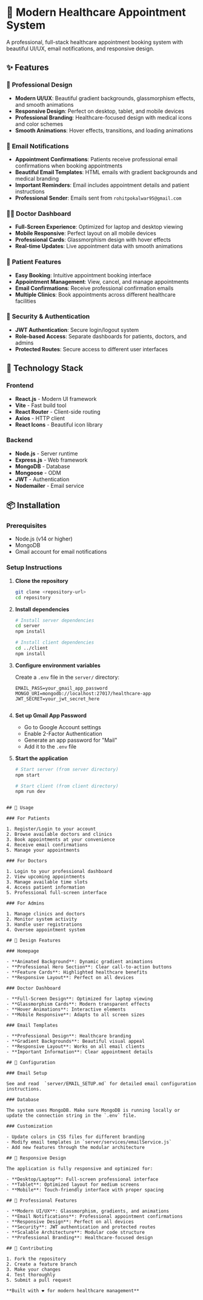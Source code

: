# 🏥 Modern Healthcare Appointment System

A professional, full-stack healthcare appointment booking system with beautiful UI/UX, email notifications, and responsive design.

## ✨ Features

### 🎨 **Professional Design**

- **Modern UI/UX**: Beautiful gradient backgrounds, glassmorphism effects, and smooth animations
- **Responsive Design**: Perfect on desktop, tablet, and mobile devices
- **Professional Branding**: Healthcare-focused design with medical icons and color schemes
- **Smooth Animations**: Hover effects, transitions, and loading animations

### 📧 **Email Notifications**

- **Appointment Confirmations**: Patients receive professional email confirmations when booking appointments
- **Beautiful Email Templates**: HTML emails with gradient backgrounds and medical branding
- **Important Reminders**: Email includes appointment details and patient instructions
- **Professional Sender**: Emails sent from `rohitpokalwar95@gmail.com`

### 👨‍⚕️ **Doctor Dashboard**

- **Full-Screen Experience**: Optimized for laptop and desktop viewing
- **Mobile Responsive**: Perfect layout on all mobile devices
- **Professional Cards**: Glassmorphism design with hover effects
- **Real-time Updates**: Live appointment data with smooth animations

### 🏥 **Patient Features**

- **Easy Booking**: Intuitive appointment booking interface
- **Appointment Management**: View, cancel, and manage appointments
- **Email Confirmations**: Receive professional confirmation emails
- **Multiple Clinics**: Book appointments across different healthcare facilities

### 🔐 **Security & Authentication**

- **JWT Authentication**: Secure login/logout system
- **Role-based Access**: Separate dashboards for patients, doctors, and admins
- **Protected Routes**: Secure access to different user interfaces

## 🚀 Technology Stack

### Frontend

- **React.js** - Modern UI framework
- **Vite** - Fast build tool
- **React Router** - Client-side routing
- **Axios** - HTTP client
- **React Icons** - Beautiful icon library

### Backend

- **Node.js** - Server runtime
- **Express.js** - Web framework
- **MongoDB** - Database
- **Mongoose** - ODM
- **JWT** - Authentication
- **Nodemailer** - Email service

## 📦 Installation

### Prerequisites

- Node.js (v14 or higher)
- MongoDB
- Gmail account for email notifications

### Setup Instructions

1. **Clone the repository**

   ```bash
   git clone <repository-url>
   cd repository
   ```

2. **Install dependencies**

   ```bash
   # Install server dependencies
   cd server
   npm install

   # Install client dependencies
   cd ../client
   npm install
   ```

3. **Configure environment variables**

   Create a `.env` file in the `server/` directory:

   ```env
   EMAIL_PASS=your_gmail_app_password
   MONGO_URI=mongodb://localhost:27017/healthcare-app
   JWT_SECRET=your_jwt_secret_here
   ```

```

```

4. **Set up Gmail App Password**

   - Go to Google Account settings
   - Enable 2-Factor Authentication
   - Generate an app password for "Mail"
   - Add it to the `.env` file

5. **Start the application**

   ```bash
   # Start server (from server directory)
   npm start

   # Start client (from client directory)
   npm run dev
   ```

```

## 🎯 Usage

### For Patients

1. Register/Login to your account
2. Browse available doctors and clinics
3. Book appointments at your convenience
4. Receive email confirmations
5. Manage your appointments

### For Doctors

1. Login to your professional dashboard
2. View upcoming appointments
3. Manage available time slots
4. Access patient information
5. Professional full-screen interface

### For Admins

1. Manage clinics and doctors
2. Monitor system activity
3. Handle user registrations
4. Oversee appointment system

## 🎨 Design Features

### Homepage

- **Animated Background**: Dynamic gradient animations
- **Professional Hero Section**: Clear call-to-action buttons
- **Feature Cards**: Highlighted healthcare benefits
- **Responsive Layout**: Perfect on all devices

### Doctor Dashboard

- **Full-Screen Design**: Optimized for laptop viewing
- **Glassmorphism Cards**: Modern transparent effects
- **Hover Animations**: Interactive elements
- **Mobile Responsive**: Adapts to all screen sizes

### Email Templates

- **Professional Design**: Healthcare branding
- **Gradient Backgrounds**: Beautiful visual appeal
- **Responsive Layout**: Works on all email clients
- **Important Information**: Clear appointment details

## 🔧 Configuration

### Email Setup

See and read  `server/EMAIL_SETUP.md` for detailed email configuration instructions.

### Database

The system uses MongoDB. Make sure MongoDB is running locally or update the connection string in the `.env` file.

### Customization

- Update colors in CSS files for different branding
- Modify email templates in `server/services/emailService.js`
- Add new features through the modular architecture

## 📱 Responsive Design

The application is fully responsive and optimized for:

- **Desktop/Laptop**: Full-screen professional interface
- **Tablet**: Optimized layout for medium screens
- **Mobile**: Touch-friendly interface with proper spacing

## 🎉 Professional Features

- **Modern UI/UX**: Glassmorphism, gradients, and animations
- **Email Notifications**: Professional appointment confirmations
- **Responsive Design**: Perfect on all devices
- **Security**: JWT authentication and protected routes
- **Scalable Architecture**: Modular code structure
- **Professional Branding**: Healthcare-focused design

## 🤝 Contributing

1. Fork the repository
2. Create a feature branch
3. Make your changes
4. Test thoroughly
5. Submit a pull request

**Built with ❤️ for modern healthcare management**
```
